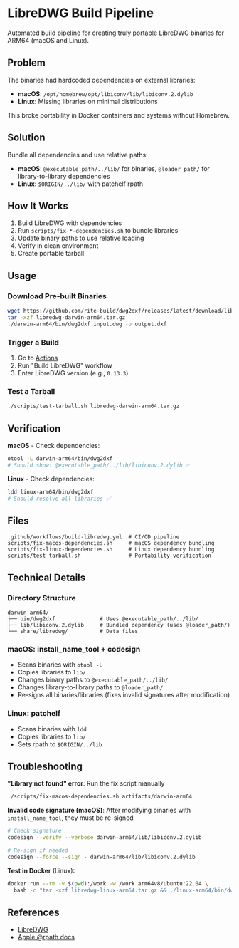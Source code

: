 # LibreDWG Build Pipeline

Automated build pipeline for creating truly portable LibreDWG binaries for ARM64 (macOS and Linux).

## Problem

The binaries had hardcoded dependencies on external libraries:
- **macOS**: `/opt/homebrew/opt/libiconv/lib/libiconv.2.dylib` 
- **Linux**: Missing libraries on minimal distributions

This broke portability in Docker containers and systems without Homebrew.

## Solution

Bundle all dependencies and use relative paths:
- **macOS**: `@executable_path/../lib/` for binaries, `@loader_path/` for library-to-library dependencies
- **Linux**: `$ORIGIN/../lib/` with patchelf rpath

## How It Works

1. Build LibreDWG with dependencies
2. Run `scripts/fix-*-dependencies.sh` to bundle libraries
3. Update binary paths to use relative loading
4. Verify in clean environment
5. Create portable tarball

## Usage

### Download Pre-built Binaries

```bash
wget https://github.com/rite-build/dwg2dxf/releases/latest/download/libredwg-darwin-arm64.tar.gz
tar -xzf libredwg-darwin-arm64.tar.gz
./darwin-arm64/bin/dwg2dxf input.dwg -o output.dxf
```

### Trigger a Build

1. Go to [Actions](https://github.com/rite-build/libredwg-build/actions)
2. Run "Build LibreDWG" workflow
3. Enter LibreDWG version (e.g., `0.13.3`)

### Test a Tarball

```bash
./scripts/test-tarball.sh libredwg-darwin-arm64.tar.gz
```

## Verification

**macOS** - Check dependencies:
```bash
otool -L darwin-arm64/bin/dwg2dxf
# Should show: @executable_path/../lib/libiconv.2.dylib ✅
```

**Linux** - Check dependencies:
```bash
ldd linux-arm64/bin/dwg2dxf
# Should resolve all libraries ✅
```

## Files

```
.github/workflows/build-libredwg.yml  # CI/CD pipeline
scripts/fix-macos-dependencies.sh     # macOS dependency bundling
scripts/fix-linux-dependencies.sh     # Linux dependency bundling  
scripts/test-tarball.sh               # Portability verification
```

## Technical Details

### Directory Structure
```
darwin-arm64/
├── bin/dwg2dxf              # Uses @executable_path/../lib/
├── lib/libiconv.2.dylib     # Bundled dependency (uses @loader_path/)
└── share/libredwg/          # Data files
```

### macOS: install_name_tool + codesign
- Scans binaries with `otool -L`
- Copies libraries to `lib/`
- Changes binary paths to `@executable_path/../lib/`
- Changes library-to-library paths to `@loader_path/`
- Re-signs all binaries/libraries (fixes invalid signatures after modification)

### Linux: patchelf
- Scans binaries with `ldd`
- Copies libraries to `lib/`
- Sets rpath to `$ORIGIN/../lib`

## Troubleshooting

**"Library not found" error**: Run the fix script manually
```bash
./scripts/fix-macos-dependencies.sh artifacts/darwin-arm64
```

**Invalid code signature (macOS)**: After modifying binaries with `install_name_tool`, they must be re-signed
```bash
# Check signature
codesign --verify --verbose darwin-arm64/lib/libiconv.2.dylib

# Re-sign if needed
codesign --force --sign - darwin-arm64/lib/libiconv.2.dylib
```

**Test in Docker** (Linux):
```bash
docker run --rm -v $(pwd):/work -w /work arm64v8/ubuntu:22.04 \
  bash -c "tar -xzf libredwg-linux-arm64.tar.gz && ./linux-arm64/bin/dwg2dxf --version"
```

## References

- [LibreDWG](https://github.com/LibreDWG/libredwg)
- [Apple @rpath docs](https://developer.apple.com/library/archive/documentation/DeveloperTools/Conceptual/DynamicLibraries/100-Articles/RunpathDependentLibraries.html)
